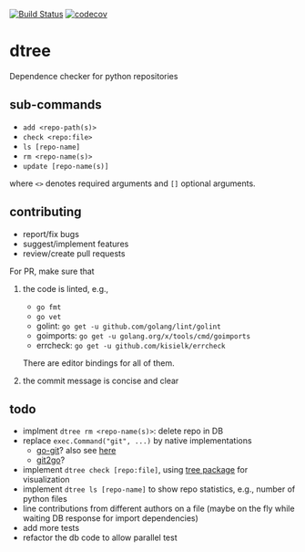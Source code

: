 [![Build Status](https://travis-ci.org/nosarthur/dtree.svg?branch=master)](https://travis-ci.org/nosarthur/dtree)
[![codecov](https://codecov.io/gh/nosarthur/dtree/branch/master/graph/badge.svg)](https://codecov.io/gh/nosarthur/dtree)
# dtree
Dependence checker for python repositories

## sub-commands

* `add <repo-path(s)>`
* `check <repo:file>`
* `ls [repo-name]`
* `rm <repo-name(s)>`
* `update [repo-name(s)]`

where `<>` denotes required arguments and `[]` optional arguments.

## contributing

* report/fix bugs
* suggest/implement features
* review/create pull requests

For PR, make sure that

1. the code is linted, e.g.,
    * `go fmt`
    * `go vet`
    * golint: `go get -u github.com/golang/lint/golint`
    * goimports: `go get -u golang.org/x/tools/cmd/goimports`
    * errcheck: `go get -u github.com/kisielk/errcheck`

   There are editor bindings for all of them.
1. the commit message is concise and clear

## todo

* implment `dtree rm <repo-name(s)>`: delete repo in DB
* replace `exec.Command("git", ...)` by native implementations
    * [go-git](https://github.com/src-d/go-git)? also see [here](https://git-scm.com/book/en/v2/Appendix-B%3A-Embedding-Git-in-your-Applications-go-git)
    * [git2go](https://github.com/libgit2/git2go)?
* implement `dtree check [repo:file]`, using [tree package]() for visualization
* implement `dtree ls [repo-name]` to show repo statistics, e.g., number of python files
* line contributions from different authors on a file (maybe on the fly while waiting DB response for import dependencies)
* add more tests
* refactor the db code to allow parallel test
